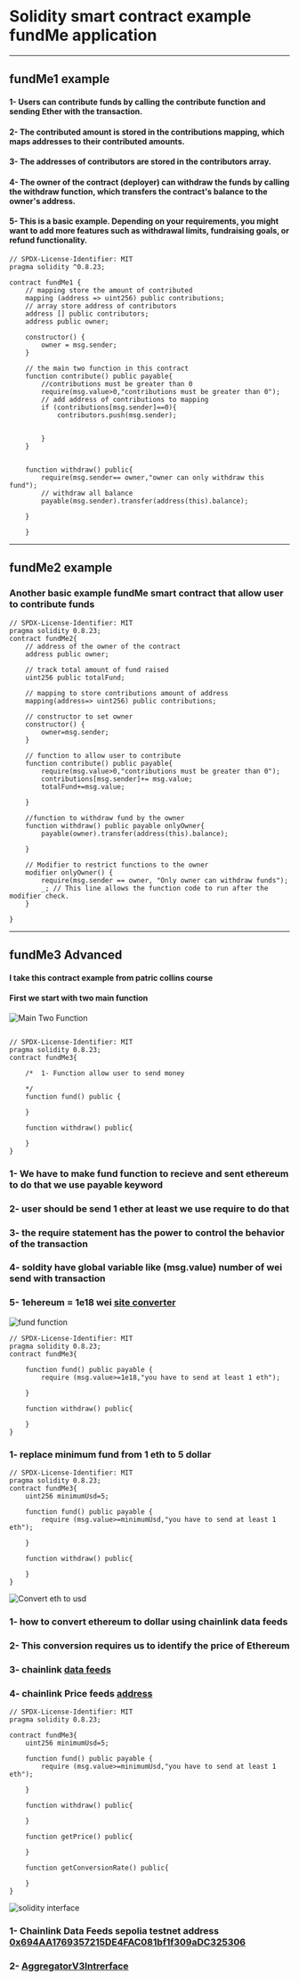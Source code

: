 # Solidity smart contract example fundMe application
___

## fundMe1 example
#### 1- Users can contribute funds by calling the contribute function and sending Ether with the transaction.
#### 2- The contributed amount is stored in the contributions mapping, which maps addresses to their contributed amounts.
#### 3- The addresses of contributors are stored in the contributors array.
#### 4- The owner of the contract (deployer) can withdraw the funds by calling the withdraw function, which transfers the contract's balance to the owner's address.
#### 5- This is a basic example. Depending on your requirements, you might want to add more features such as withdrawal limits, fundraising goals, or refund functionality.



```solidity
// SPDX-License-Identifier: MIT
pragma solidity ^0.8.23;

contract fundMe1 {
    // mapping store the amount of contributed
    mapping (address => uint256) public contributions;
    // array store address of contributors
    address [] public contributors;
    address public owner;

    constructor() {
        owner = msg.sender;
    }

    // the main two function in this contract 
    function contribute() public payable{
        //contributions must be greater than 0
        require(msg.value>0,"contributions must be greater than 0");
        // add address of contributions to mapping
        if (contributions[msg.sender]==0){
            contributors.push(msg.sender);


        }
    }


    function withdraw() public{
        require(msg.sender== owner,"owner can only withdraw this fund");
        // withdraw all balance 
        payable(msg.sender).transfer(address(this).balance); 

    }

    }
```
___

## fundMe2 example
### Another basic example fundMe smart contract that allow user to contribute funds
```solidity
// SPDX-License-Identifier: MIT
pragma solidity 0.8.23;
contract fundMe2{
    // address of the owner of the contract
    address public owner;

    // track total amount of fund raised
    uint256 public totalFund;

    // mapping to store contributions amount of address
    mapping(address=> uint256) public contributions;

    // constructor to set owner
    constructor() {
        owner=msg.sender;
    }

    // function to allow user to contribute
    function contribute() public payable{
        require(msg.value>0,"contributions must be greater than 0");
        contributions[msg.sender]+= msg.value;
        totalFund+=msg.value;

    }

    //function to withdraw fund by the owner
    function withdraw() public payable onlyOwner{
        payable(owner).transfer(address(this).balance);

    }

    // Modifier to restrict functions to the owner
    modifier onlyOwner() {
        require(msg.sender == owner, "Only owner can withdraw funds");
        _; // This line allows the function code to run after the modifier check.
    }

}
```
___
## fundMe3 Advanced
#### I take this contract example from patric collins course
#### First we start with two main function 
![Main Two Function](https://github.com/Mahmoud-Mourad-Dev/FundMe/assets/35864731/9636e19e-617c-41e1-ba14-e24485ae0e2d)

```solidity

// SPDX-License-Identifier: MIT
pragma solidity 0.8.23;
contract fundMe3{

    /*  1- Function allow user to send money 

    */
    function fund() public {
        
    }

    function withdraw() public{

    }
}
```
### 1- We have to make fund function to recieve and sent ethereum to do that we use payable keyword
### 2- user should be send 1 ether at least we use require to do that
### 3- the require statement has the power to control the behavior of the transaction
### 4- soldity have global variable like (msg.value) number of wei send with transaction
### 5- 1ehereum = 1e18 wei [site converter](https://eth-converter.com/)
![fund function](https://github.com/Mahmoud-Mourad-Dev/FundMe/assets/35864731/ea777bbb-5958-43a2-bca9-c2d85d6a1952)

```solidity
// SPDX-License-Identifier: MIT
pragma solidity 0.8.23;
contract fundMe3{

    function fund() public payable {
        require (msg.value>=1e18,"you have to send at least 1 eth");
        
    }

    function withdraw() public{

    }
}
```
### 1- replace minimum fund from 1 eth to 5 dollar
```solidity
// SPDX-License-Identifier: MIT
pragma solidity 0.8.23;
contract fundMe3{
    uint256 minimumUsd=5;

    function fund() public payable {
        require (msg.value>=minimumUsd,"you have to send at least 1 eth");
        
    }

    function withdraw() public{

    }
}
```
![Convert eth to usd](https://github.com/Mahmoud-Mourad-Dev/FundMe/assets/35864731/c40c85aa-f66a-42c2-8b09-f4ac45ab1ebc)


### 1- how to convert ethereum to dollar using chainlink data feeds
### 2- This conversion requires us to identify the price of Ethereum
### 3- chainlink [data feeds](https://docs.chain.link/data-feeds/using-data-feeds)
### 4- chainlink Price feeds [address](https://docs.chain.link/data-feeds/price-feeds/addresses?network=ethereum&page=1&search=)

```solidity
// SPDX-License-Identifier: MIT
pragma solidity 0.8.23;

contract fundMe3{
    uint256 minimumUsd=5;

    function fund() public payable {
        require (msg.value>=minimumUsd,"you have to send at least 1 eth");
        
    }

    function withdraw() public{

    }

    function getPrice() public{

    }

    function getConversionRate() public{

    }
}
```
 ![solidity interface](https://github.com/Mahmoud-Mourad-Dev/FundMe/assets/35864731/b161217b-ae12-4a12-8004-7feae51f1625)

 ### 1- Chainlink Data Feeds sepolia testnet address [0x694AA1769357215DE4FAC081bf1f309aDC325306](https://docs.chain.link/data-feeds/price-feeds/addresses?network=ethereum&page=1&search=)
### 2- [AggregatorV3Intrerface](https://github.com/smartcontractkit/chainlink/blob/develop/contracts/src/v0.6/interfaces/AggregatorV3Interface.sol)






 








